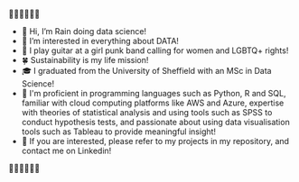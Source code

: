  💖🧡💛💚💙💜
- 👋 Hi, I’m Rain doing data science!
- 👀 I’m interested in everything about DATA!
- 🎸 I play guitar at a girl punk band calling for women and LGBTQ+ rights!
- 🍀 Sustainability is my life mission!
- 🎓 I graduated from the University of Sheffield with an MSc in Data Science!
- 🚀 I'm proficient in programming languages such as Python, R and SQL, familiar with cloud computing platforms like AWS and Azure, expertise with theories of statistical analysis and using tools such as SPSS to conduct hypothesis tests, and passionate about using data visualisation tools such as Tableau to provide meaningful insight!
- 🌱 If you are interested, please refer to my projects in my repository, and contact me on Linkedin! 

💖🧡💛💚💙💜

<!---
nighttttrain/nighttttrain is a ✨ special ✨ repository because its `README.md` (this file) appears on your GitHub profile.
You can click the Preview link to take a look at your changes.
--->
